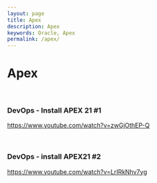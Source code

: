 ```yaml
---
layout: page
title: Apex
description: Apex
keywords: Oracle, Apex
permalink: /apex/
---
```


# Apex

<br/>

### DevOps - Install APEX 21 #1

https://www.youtube.com/watch?v=zwGjOthEP-Q

<br/>

### DevOps - install APEX21 #2

https://www.youtube.com/watch?v=LrIRkNhv7yg
